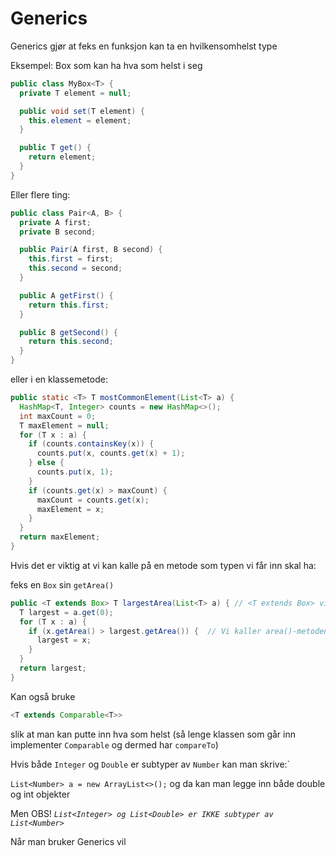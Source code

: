 # Generics

Generics gjør at feks en funksjon kan ta en hvilkensomhelst type

Eksempel: Box som kan ha hva som helst i seg 

```java
public class MyBox<T> {
  private T element = null;

  public void set(T element) {
    this.element = element;
  }

  public T get() {
    return element;
  }
}
```

Eller flere ting:

```java
public class Pair<A, B> {
  private A first;
  private B second;

  public Pair(A first, B second) {
    this.first = first;
    this.second = second;
  }

  public A getFirst() {
    return this.first;
  }

  public B getSecond() {
    return this.second;
  }
}
```

eller i en klassemetode:

```java
public static <T> T mostCommonElement(List<T> a) {
  HashMap<T, Integer> counts = new HashMap<>();
  int maxCount = 0;
  T maxElement = null;
  for (T x : a) {
    if (counts.containsKey(x)) {
      counts.put(x, counts.get(x) + 1);
    } else {
      counts.put(x, 1);
    }
    if (counts.get(x) > maxCount) {
      maxCount = counts.get(x);
      maxElement = x;
    }
  }
  return maxElement;
}
```

Hvis det er viktig at vi kan kalle på en metode som typen vi får inn skal ha:

feks en `Box` sin `getArea()`

```java
public <T extends Box> T largestArea(List<T> a) { // <T extends Box> viktig
  T largest = a.get(0);
  for (T x : a) {
    if (x.getArea() > largest.getArea()) {  // Vi kaller area()-metoden på typen T!
      largest = x;
    }
  }
  return largest;
}
```

Kan også bruke 

```java
<T extends Comparable<T>>
``` 

slik at man kan putte inn hva som helst (så lenge klassen som går inn implementer `Comparable` og dermed har `compareTo`)

Hvis både `Integer` og `Double` er subtyper av `Number` kan man skrive:`

`List<Number> a = new ArrayList<>();` og da kan man legge inn både double og int objekter

Men OBS! *`List<Integer> og List<Double> er IKKE subtyper av List<Number>`*

Når man bruker Generics vil 